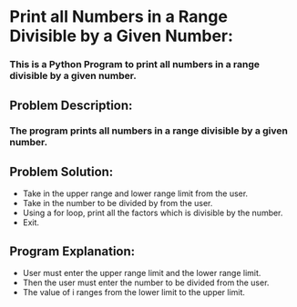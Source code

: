 # Print all Numbers in a Range Divisible by a Given Number:
### This is a Python Program to print all numbers in a range divisible by a given number.

## Problem Description:
### The program prints all numbers in a range divisible by a given number.

## Problem Solution:
- Take in the upper range and lower range limit from the user.
- Take in the number to be divided by from the user.
- Using a for loop, print all the factors which is divisible by the number.
- Exit.

## Program Explanation:
- User must enter the upper range limit and the lower range limit.
- Then the user must enter the number to be divided from the user.
- The value of i ranges from the lower limit to the upper limit.
